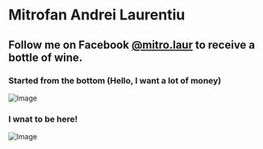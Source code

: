 # Mitrofan Andrei Laurentiu

## Follow me on Facebook [@mitro.laur](https://www.instagram.com/mitro.laur/) to receive a bottle of wine.


### Started from the bottom (Hello, I want a lot of money)

![Image]()

### I wnat to be here!

![Image]()
